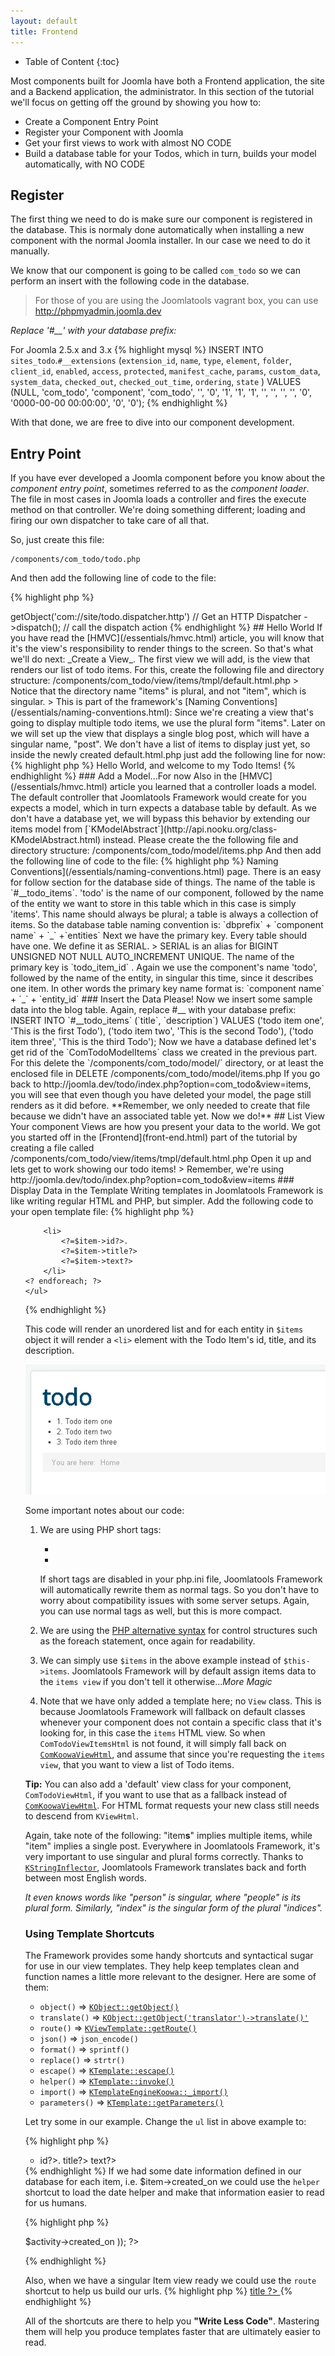 ```yaml
---
layout: default
title: Frontend
---
```


* Table of Content
{:toc}

Most components built for Joomla have both a Frontend application, the site and a Backend application, the administrator.
In this section of the tutorial we'll focus on getting off the ground by showing you
how to:

* Create a Component Entry Point
* Register your Component with Joomla
* Get your first views to work with almost NO CODE
* Build a database table for your Todos, which in turn, builds your model automatically, with NO CODE

## Register

The first thing we need to do is make sure our component is registered in the database. This is normaly done automatically when installing a new component with the normal Joomla installer. In our case we need to do it manually.

We know that our component is going to be called `com_todo` so we can perform an insert with the following code in the database.

> For those of you are using the Joomlatools vagrant box, you can use http://phpmyadmin.joomla.dev

*Replace '#__' with your database prefix:*

For Joomla 2.5.x and 3.x
{% highlight mysql %}
    INSERT INTO `sites_todo`.`#__extensions`
        (`extension_id`, `name`, `type`, `element`, `folder`, `client_id`,
         `enabled`, `access`, `protected`, `manifest_cache`, `params`,
         `custom_data`, `system_data`, `checked_out`, `checked_out_time`,
         `ordering`, `state`
         )
    VALUES
        (NULL, 'com_todo', 'component', 'com_todo', '', '0', '1', '1',
        '1', '', '', '', '', '0', '0000-00-00 00:00:00', '0', '0');
{% endhighlight %}

With that done, we are free to dive into our component development.

## Entry Point

If you have ever developed a Joomla component before you know about the _component entry point_, sometimes referred to as the _component loader_.
The file in most cases in Joomla loads a controller and fires the execute method on that controller. We're doing something
different; loading and firing our own dispatcher to take care of all that.

So, just create this file:

    /components/com_todo/todo.php

And then add the following line of code to the file:

{% highlight php %}
<?php echo KObjectManager::getInstance()                     // load the Object Manager
            ->getObject('com://site/todo.dispatcher.http')  // Get an HTTP Dispatcher
            ->dispatch();                                   // call the dispatch action
{% endhighlight %}

## Hello World

If you have read the [HMVC](/essentials/hmvc.html) article, you will know that it's the view's responsibility to render things to the screen.
So that's what we'll do next:  _Create a View_.

The first view we will add, is the view that renders our list of todo items. For this, create the following file and directory structure:

    /components/com_todo/view/items/tmpl/default.html.php

> Notice that the directory name "items" is plural, and not "item", which is singular.
> This is part of the framework's [Naming Conventions](/essentials/naming-conventions.html): Since we're creating a view that's
going to display multiple todo items, we use the plural form "items". Later on we will set up the view that displays a single blog
post, which will have a singular name, "post".

We don't have a list of items to display just yet, so inside the newly created default.html.php just add the following line for now:

{% highlight php %}
    Hello World, and welcome to my Todo Items!
{% endhighlight %}

### Add a Model...For now

Also in the [HMVC](/essentials/hmvc.html) article you learned that a controller loads a model. The default controller that Joomlatools Framework
would create for you expects a model, which in turn expects a database table by default. As we don't have a database yet, we will
bypass this behavior by extending our items model from [`KModelAbstract`](http://api.nooku.org/class-KModelAbstract.html) instead. Please create the the following file and directory structure:

     /components/com_todo/model/items.php

And then add the following line of code to the file:

{% highlight php %}
    <?php class ComTodoModelItems extends KModelAbstract {}
{% endhighlight %}

**We're going to get rid of this later when we set up our database.**

Now, try opening [http://joomla.dev/todo/index.php?option=com_todo&view=items](http://joomla.dev/todo/index.php?option=com_todo&view=items)
 in your browser. If you set everything up correctly you should see something like

![Hello World, and welcome to my Todo Items](/resources/images/todotutorial/hello-world.png)

### What just happened?

As you may have noticed, we didn't create a view class at all. Nor did we create a controller. The model we created was simply to bypass
the framework default. In the cases where the Framework can't find a class that you need represented in the Component's MVC Context, i.e. item controller, a item model
or a items view, it will iteratively [Fallback](/essentials/object-management.html) to classes through a hierarchy of classes provided by the
framework and use them instead.

_This is part of what we call Joomlatools Framework **Magic**:_

**If you're not trying to accomplish anything out of the ordinary, Joomlatools Framework will often do the job for you.**

In other words: Don't add code until you're sure you really need it. More on this in the following parts of this tutorial.

## Database Table

Let's define the basic database schema for our component. Execute the following SQL statement in your MySQL client,
such as [PHPMyAdmin](http://www.phpmyadmin.net/home_page/index.php).

Before doing so, replace the prefix '#__' with the prefix you chose during Joomla installation.

    CREATE TABLE IF NOT EXISTS `#__todo_items` (
      `todo_item_id` SERIAL,
      `title` varchar(255) NOT NULL,
      `description` longtext NOT NULL
    );

### Naming Conventions Explained

Have a good look at the [Essentials > Naming Conventions](/essentials/naming-conventions.html) page. There is an easy for follow section for the database side of things.

The name of the table is `#__todo_items`. 'todo' is the name of our component, followed by the name of the entity we want
to store in this table which in this case is simply 'items'. This name should always be plural; a table is always a collection of items.
So the database table naming convention is:

`dbprefix` + `component name` + `_`  +`entities`

Next we have the primary key. Every table should have one. We define it as SERIAL.

> SERIAL is an alias for BIGINT UNSIGNED NOT NULL AUTO_INCREMENT UNIQUE.

The name of the primary key is `todo_item_id` . Again we use the component's name 'todo', followed by the name of the entity,
in singular this time, since it describes one item. In other words the primary key name format is:

 `component name` + `_` + `entity_id`

### Insert the Data Please!

Now we insert some sample data into the blog table. Again, replace #__ with your database prefix:

    INSERT INTO `#__todo_items` (`title`, `description`) VALUES
        ('todo item one', 'This is the first Todo'),
        ('todo item two', 'This is the second Todo'),
        ('todo item three', 'This is the third Todo');


Now we have a database defined let's get rid of the `ComTodoModelItems` class we created in the previous part. For this
delete the `/components/com_todo/model/` directory, or at least the enclosed file in

    DELETE     /components/com_todo/model/items.php

If you go back to http://joomla.dev/todo/index.php?option=com_todo&view=items, you will see that even though you
have deleted your model, the page still renders as it did before.

**Remember, we only needed to create that file because we didn't have an associated table yet. Now we do!**

## List View

Your component Views are how you present your data to the world.

We got you started off in the [Frontend](front-end.html) part of the tutorial by creating a file called

    /components/com_todo/view/items/tmpl/default.html.php

Open it up and lets get to work showing our todo items!

> Remember, we're using http://joomla.dev/todo/index.php?option=com_todo&view=items

### Display Data in the Template

Writing templates in Joomlatools Framework is like writing regular HTML and PHP, but simpler. Add the following code to your open template
file:

{% highlight php %}
    <ul>
    <? foreach($items as $item) : ?>
        <li>
            <?=$item->id?>.
            <?=$item->title?>
            <?=$item->text?>
        </li>
    <? endforeach; ?>
    </ul>
{% endhighlight %}

This code will render an unordered list and for each entity in `$items` object it will render a `<li>` element with the
Todo Item's id, title, and its description.

![My Joomlatools Framework Powered Todo List](/resources/images/todotutorial/front-end-view.png)

Some important notes about our code:

1. We are using PHP short tags:

    * <? instead of <?php
    * <?= instead of <?php echo

    If short tags are disabled in your php.ini file, Joomlatools Framework will automatically rewrite them as normal tags. So you don't
    have to worry about compatibility issues with some server setups. Again, you can use normal tags as well, but this is more compact.

2. We are using the [PHP alternative syntax](http://php.net/manual/en/control-structures.alternative-syntax.php) for control
structures such as the foreach statement, once again for readability.

3. We can simply use `$items` in the above example instead of `$this->items`. Joomlatools Framework will by default assign items data to the
`items view` if you don't tell it otherwise..._More Magic_

4. Note that we have only added a template here; no `View` class. This is because Joomlatools Framework will fallback on default classes
whenever your component does not contain a specific class that it's looking for, in this case the `items` HTML view. So
when `ComTodoViewItemsHtml` is not found, it will simply fall back on [`ComKoowaViewHtml`](http://api.nooku.org/class-ComKoowaViewHtml.html), and assume that since you're requesting
the `items view`, that you want to view a list of Todo items.

<b>Tip:</b> You can also add a 'default' view class for your component, `ComTodoViewHtml`, if you want to use that as a fallback
instead of [`ComKoowaViewHtml`](http://api.nooku.org/class-ComKoowaViewHtml.html). For HTML format requests your new class
still needs to descend from `KViewHtml`.

Again, take note of the following: "item**s**" implies multiple items, while "item" implies a single post. Everywhere in Joomlatools Framework, it's very
important to use singular and plural forms correctly. Thanks to [`KStringInflector`](http://api.nooku.org/class-KStringInflector.html),
Joomlatools Framework translates back and forth between most English words.

_It even knows words like "person" is singular, where "people" is its plural form. Similarly, "index" is the singular form of the plural "indices"._

### Using Template Shortcuts

The Framework provides some handy shortcuts and syntactical sugar for use in our view templates. They
help keep templates clean and function names a little more relevant to the designer. Here are some of them:

* `object()` => [`KObject::getObject()`](http://api.nooku.org/source-class-KObject.html#_getObject)
* `translate()` => [`KObject::getObject('translator')->translate()'`](http://api.nooku.org/source-class-KTranslatorAbstract.html#_translate)
* `route()` => [`KViewTemplate::getRoute()`](http://api.nooku.org/source-class-KViewTemplate.html#_getRoute)
* `json()` => `json_encode()`
* `format()` => `sprintf()`
* `replace()` => `strtr()`
* `escape()` => [`KTemplate::escape()`](http://api.nooku.org/source-class-KTemplate.html#_escape)
* `helper()` => [`KTemplate::invoke()`](http://api.nooku.org/source-class-KTemplate.html#_invoke)
* `import()` => [`KTemplateEngineKoowa::_import()`](http://api.nooku.org/source-class-KTemplateEngineKoowa.html#__import)
* `parameters()` => [`KTemplate::getParameters()`](http://api.nooku.org/source-class-KTemplate.html#_getParameters)

Let try some in our example. Change the `ul` list in above example to:

{% highlight php %}
    <ul>
    <? foreach($items as $item) : ?>
        <li>
            <?=translate('ID'). ': ' . $item->id?>.
            <?=translate('Title'). ': ' . $item->title?>
            <?=translate('Text'). ': ' . $item->text?>
        </li>
    <? endforeach; ?>
    </ul>
{% endhighlight %}
If we had some date information defined in our database for each item, i.e. $item->created_on we could use the `helper` shortcut to load
the date helper and make that information easier to read for us humans.

{% highlight php %}
<?= helper('date.humanize', array('date' => $activity->created_on )); ?>
{% endhighlight %}

Also, when we have a singular Item view ready we could use the `route` shortcut to help us build our urls.
{% highlight php %}
  <a href="<?= route('view=item&id='. $item->id ) ?>">
            <?= $item->title ?>
   </a>
{% endhighlight %}

All of the shortcuts are there
 to help you **"Write Less Code"**. Mastering them will help you produce templates faster that
are ultimately easier to read.